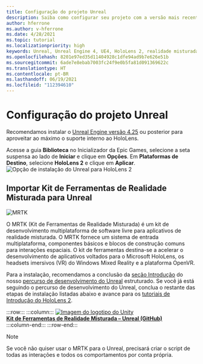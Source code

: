 ```yaml
---
title: Configuração do projeto Unreal
description: Saiba como configurar seu projeto com a versão mais recente do Unreal Engine e a Ferramenta de recursos de Realidade Misturada.
author: hferrone
ms.author: v-hferrone
ms.date: 4/28/2021
ms.topic: tutorial
ms.localizationpriority: high
keywords: Unreal, Unreal Engine 4, UE4, HoloLens 2, realidade misturada, desenvolvimento, recursos, novo projeto, emulador, documentação, guias, hologramas, desenvolvimento de jogos, headset de realidade misturada, headset de realidade misturada do windows, headset de realidade virtual
ms.openlocfilehash: 8201e97ed35d11404928c1dfe94ad9b7e626e51b
ms.sourcegitcommit: 6ade7e8ebab7003fc24f9e0b5fa81d091369622c
ms.translationtype: HT
ms.contentlocale: pt-BR
ms.lasthandoff: 06/19/2021
ms.locfileid: "112394610"
---
```

# <a name="setting-up-your-unreal-project"></a>Configuração do projeto Unreal

Recomendamos instalar o [Unreal Engine versão 4.25](https://docs.unrealengine.com//GettingStarted/Installation/index.html) ou posterior para aproveitar ao máximo o suporte interno ao HoloLens.

Acesse a guia **Biblioteca** no Inicializador da Epic Games, selecione a seta suspensa ao lado de **Iniciar** e clique em **Opções**. Em **Plataformas de Destino**, selecione **HoloLens 2** e clique em **Aplicar**.
![Opção de instalação do Unreal para HoloLens 2](../images/Unreal_Install_Option_HoloLens2.png)

## <a name="import-mixed-reality-toolkit-for-unreal"></a>Importar Kit de Ferramentas de Realidade Misturada para Unreal

![MRTK](../../design/images/MRTK_UX_Hero.png)

O MRTK (Kit de Ferramentas de Realidade Misturada) é um kit de desenvolvimento multiplataforma de software livre para aplicativos de realidade misturada. O MRTK fornece um sistema de entrada multiplataforma, componentes básicos e blocos de construção comuns para interações espaciais. O kit de ferramentas destina-se a acelerar o desenvolvimento de aplicativos voltados para o Microsoft HoloLens, os headsets imersivos (VR) do Windows Mixed Reality e a plataforma OpenVR.

Para a instalação, recomendamos a conclusão da [seção Introdução](unreal-development-overview.md#1-getting-started) do nosso [percurso de desenvolvimento do Unreal](unreal-development-overview.md) estruturado. Se você já está seguindo o percurso de desenvolvimento do Unreal, conclua o restante das etapas de instalação listadas abaixo e avance para os [tutoriais de Introdução do HoloLens 2](tutorials/unreal-uxt-ch1.md).

:::row:::
    :::column:::
        <a href="https://github.com/Microsoft/MixedRealityToolkit-Unreal" target="_blank">![Imagem do logotipo do Unity](../images/MRTK-Unreal-Banner.png)<br>**Kit de Ferramentas de Realidade Misturada – Unreal (GitHub)** </a><br>
    :::column-end:::
:::row-end:::

> [!NOTE]
> Se você não quiser usar o MRTK para o Unreal, precisará criar o script de todas as interações e todos os comportamentos por conta própria.